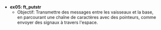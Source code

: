 - **ex05: ft_putstr**
  - Objectif: Transmettre des messages entre les vaisseaux et la base, en parcourant une chaîne de caractères avec des pointeurs, comme envoyer des signaux à travers l'espace.